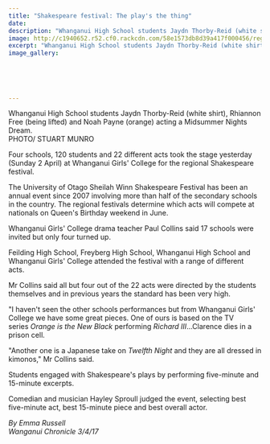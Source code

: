 ```yaml
---
title: "Shakespeare festival: The play's the thing"
date: 
description: "Whanganui High School students Jaydn Thorby-Reid (white shirt), Rhiannon Free (being lifted) and Noah Payne (orange) acting a Midsummer Nights Dream..."
image: http://c1940652.r52.cf0.rackcdn.com/58e1573db8d39a417f000456/regional-Shakespeare-festival-March-2017.jpg
excerpt: "Whanganui High School students Jaydn Thorby-Reid (white shirt), Rhiannon Free (being lifted) and Noah Payne (orange) acting a Midsummer Nights Dream."
image_gallery:
    
    
    
    
    
---
```


<p><span>Whanganui High School students Jaydn Thorby-Reid (white shirt), Rhiannon Free (being lifted) and Noah Payne (orange) acting a Midsummer Nights Dream. <br />PHOTO/ STUART MUNRO</span></p>
<p>Four schools, 120 students and 22 different acts took the stage yesterday (Sunday 2 April) at Whanganui Girls' College for the regional Shakespeare festival.</p>
<p>The University of Otago Sheilah Winn Shakespeare Festival has been an annual event since 2007 involving more than half of the secondary schools in the country. The regional festivals determine which acts will compete at nationals on Queen's Birthday weekend in June.</p>
<p>Whanganui Girls' College drama teacher Paul Collins said 17 schools were invited but only four turned up.</p>
<p>Feilding High School, Freyberg High School, Whanganui High School and Whanganui Girls' College attended the festival with a range of different acts.</p>
<p>Mr Collins said all but four out of the 22 acts were directed by the students themselves and in previous years the standard has been very high.</p>
<p>"I haven't seen the other schools performances but from Whanganui Girls' College we have some great pieces. One of ours is based on the TV series&nbsp;<em>Orange is the New Black</em>&nbsp;performing&nbsp;<em>Richard III</em>...Clarence dies in a prison cell.</p>
<p>"Another one is a Japanese take on&nbsp;<em>Twelfth Night</em>&nbsp;and they are all dressed in kimonos," Mr Collins said.</p>
<p>Students engaged with Shakespeare's plays by performing five-minute and 15-minute excerpts.</p>
<p>Comedian and musician Hayley Sproull judged the event, selecting best five-minute act, best 15-minute piece and best overall actor.</p>
<div class="detailsLarge articleEmailLink">
<p class="writtenBy"><em>By Emma Russell</em><br /><em>Wanganui Chronicle 3/4/17&nbsp;</em></p>
</div>

